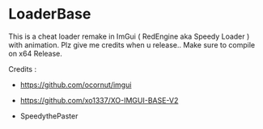 # LoaderBase
This is a cheat loader remake in ImGui ( RedEngine aka Speedy Loader ) with animation.
Plz give me credits when u release.. 
Make sure to compile on x64 Release.


Credits :

- https://github.com/ocornut/imgui

- https://github.com/xo1337/XO-IMGUI-BASE-V2

- SpeedythePaster 
